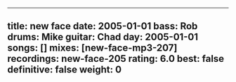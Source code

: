 
---
title: new face
date: 2005-01-01
bass:	Rob
drums:	Mike
guitar:	Chad
day: 2005-01-01
songs: []
mixes: [new-face-mp3-207]
recordings: new-face-205
rating: 6.0
best: false
definitive: false
weight: 0
---
